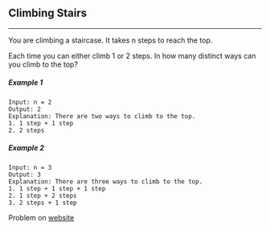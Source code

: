 ## Climbing Stairs
---

You are climbing a staircase. It takes n steps to reach the top.

Each time you can either climb 1 or 2 steps. In how many distinct ways can you climb to the top?

##### Example 1

```
Input: n = 2
Output: 2
Explanation: There are two ways to climb to the top.
1. 1 step + 1 step
2. 2 steps
```
##### Example 2

```
Input: n = 3
Output: 3
Explanation: There are three ways to climb to the top.
1. 1 step + 1 step + 1 step
2. 1 step + 2 steps
3. 2 steps + 1 step
```

Problem on [website](https://leetcode.com/problems/climbing-stairs/) 



